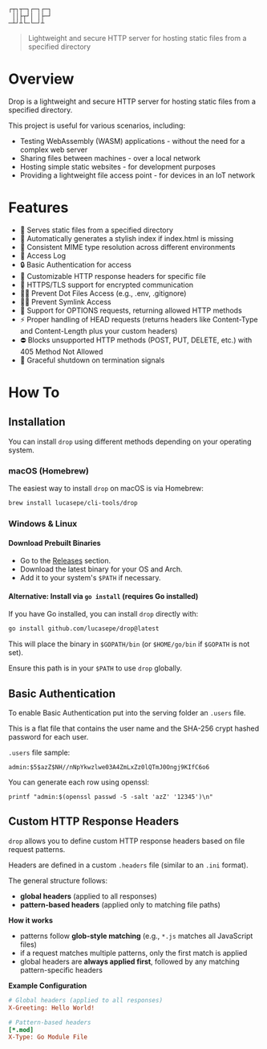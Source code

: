 ```
┌┬┐┬─┐┌─┐┌─┐
 ││├┬┘│ │├─┘
─┴┘┴└─└─┘┴  
```

> Lightweight and secure HTTP server for hosting static files from a specified directory

Overview
========

Drop is a lightweight and secure HTTP server for hosting static files from a specified directory.

This project is useful for various scenarios, including:

- Testing WebAssembly (WASM) applications - without the need for a complex web server
- Sharing files between machines - over a local network
- Hosting simple static websites - for development purposes
- Providing a lightweight file access point - for devices in an IoT network

Features
========

- 📂 Serves static files from a specified directory
- 📑 Automatically generates a stylish index if index.html is missing
- 📜 Consistent MIME type resolution across different environments
- 👀 Access Log
- 🔒 Basic Authentication for access
- 🧩 Customizable HTTP response headers for specific file
- 🔐 HTTPS/TLS support for encrypted communication
- 👮‍♀️ Prevent Dot Files Access (e.g., .env, .gitignore)
- 👮‍♀️ Prevent Symlink Access
- 📡 Support for OPTIONS requests, returning allowed HTTP methods
- ⚡ Proper handling of HEAD requests (returns headers like Content-Type and Content-Length plus your custom headers)
- ⛔ Blocks unsupported HTTP methods (POST, PUT, DELETE, etc.) with 405 Method Not Allowed
- 🚀 Graceful shutdown on termination signals

How To 
======

## Installation

You can install `drop` using different methods depending on your operating system.  

### macOS (Homebrew)

The easiest way to install `drop` on macOS is via Homebrew:  

```sh
brew install lucasepe/cli-tools/drop
```

### Windows & Linux 

#### Download Prebuilt Binaries

- Go to the [Releases](https://github.com/lucasepe/drop/releases) section.  
- Download the latest binary for your OS and Arch.  
- Add it to your system's `$PATH` if necessary.  

#### Alternative: Install via `go install` (requires Go installed)

If you have Go installed, you can install `drop` directly with:  

```sh
go install github.com/lucasepe/drop@latest
```  

This will place the binary in `$GOPATH/bin` (or `$HOME/go/bin` if `$GOPATH` is not set).

Ensure this path is in your `$PATH` to use `drop` globally.  


Basic Authentication
--------------------

To enable Basic Authentication put into the serving folder an `.users` file.

This is a flat file that contains the user name and the SHA-256 crypt hashed password for each user.

`.users` file sample:

```
admin:$5$azZ$NH//nNpYkwzlwe03A4ZmLxZz0lQTmJ0Ongj9KIfC6o6
```

You can generate each row using openssl:

```
printf "admin:$(openssl passwd -5 -salt 'azZ' '12345')\n"
```

Custom HTTP Response Headers
----------------------------  

`drop` allows you to define custom HTTP response headers based on file request patterns.  


Headers are defined in a custom `.headers` file (similar to an `.ini` format). 

The general structure follows:  

- **global headers** (applied to all responses)
- **pattern-based headers** (applied only to matching file paths)


**How it works**

- patterns follow **glob-style matching** (e.g., `*.js` matches all JavaScript files)
- if a request matches multiple patterns, only the first match is applied
- global headers are **always applied first**, followed by any matching pattern-specific headers


**Example Configuration**  

```ini
# Global headers (applied to all responses)
X-Greeting: Hello World!

# Pattern-based headers
[*.mod]
X-Type: Go Module File
```
